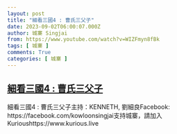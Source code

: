 ```yaml
---
layout: post
title: "細看三國4 : 曹氏三父子"
date: 2023-09-02T06:00:07.000Z
author: 城寨 Singjai
from: https://www.youtube.com/watch?v=WIZFmyn8fBk
tags: [ 城寨 ]
comments: True
categories: [ 城寨 ]
---
```

<!--1693634407000-->
[細看三國4 : 曹氏三父子](https://www.youtube.com/watch?v=WIZFmyn8fBk)
------

<div>
細看三國4 : 曹氏三父子主持：KENNETH, 劉細良Facebook: https://facebook.com/kowloonsingjai支持城寨，請加入Kurioushttps://www.kurious.live
</div>
